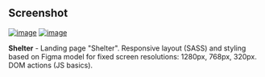 ## Screenshot

<a href="https://ibb.co/QPBzxjh"><img src="https://i.ibb.co/N9hQGnf/image.png" alt="image" border="0"></a>
<a href="https://ibb.co/3rf2c16"><img src="https://i.ibb.co/ZLH5xd4/image.png" alt="image" border="0"></a>

**Shelter** - Landing page "Shelter". Responsive layout (SASS) and styling based on Figma model for fixed screen resolutions: 1280px, 768px, 320px. DOM actions (JS basics).
